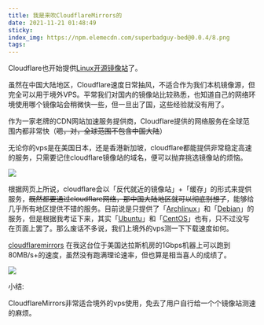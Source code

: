 ```yaml
---
title: 我是来吹CloudflareMirrors的
date: 2021-11-21 01:48:49
sticky:
index_img: https://npm.elemecdn.com/superbadguy-bed@0.0.4/8.png
tags:
---
```


Cloudflare也开始提供[Linux开源镜像站](https://cloudflaremirrors.com/)了。

虽然在中国大陆地区，Cloudflare速度日常抽风，不适合作为我们本机镜像源，但完全可以用于境外VPS。平常我们对国内的镜像站比较熟悉，也知道自己的网络环境使用哪个镜像站会稍微快一些，但一旦出了国，这些经验就没有用了。

作为一家老牌的CDN网站加速服务提供商，Cloudflare提供的网络服务在全球范围内都非常快（~~嗯，对，全球范围不包含中国大陆~~）

无论你的vps是在美国日本，还是香港新加坡，cloudflare都能提供非常稳定高速的服务，只需要记住cloudflare镜像站的域名，便可以抛弃挑选镜像站的烦恼。

![](https://npm.elemecdn.com/superbadguy-bed@0.0.4/6.png)

根据网页上所说，cloudflare会以「反代就近的镜像站」+「缓存」的形式来提供服务，~~既然都要通过cloudflare网络，那中国大陆地区就可以彻底别想了~~，能够给几乎所有地区提供不错的服务。目前说是只提供了「[Archlinux](https://cloudflaremirrors.com/archlinux/)」和「[Debian](https://cloudflaremirrors.com/debian/)」的服务，但是根据我考证下来，其实「[Ubuntu](https://cloudflaremirrors.com/ubuntu/)」和「[CentOS](https://cloudflaremirrors.com/centos/)」也有，只不过没写在页面上罢了。那么废话不多说，我们上境外的vps测一下下载速度如何。

[cloudflaremirrors](https://cloudflaremirrors.com/) 在我这台位于美国达拉斯机房的1Gbps机器上可以跑到80MB/s+的速度，虽然没有跑满理论速率，但也算是相当喜人的成绩了。

![](https://npm.elemecdn.com/superbadguy-bed@0.0.4/7.png)

小结: 

CloudflareMirrors非常适合境外的vps使用，免去了用户自行给一个个镜像站测速的麻烦。
